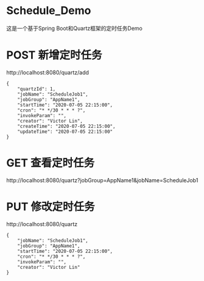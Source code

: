 # Schedule_Demo
这是一个基于Spring Boot和Quartz框架的定时任务Demo

# POST 新增定时任务
http://localhost:8080/quartz/add
```
{
    "quartzId": 1,
    "jobName": "ScheduleJob1",
    "jobGroup": "AppName1",
    "startTime": "2020-07-05 22:15:00",
    "cron": "* */30 * * * ?",
    "invokeParam": "",
    "creator": "Victor Lin",
    "createTime": "2020-07-05 22:15:00",
    "updateTime": "2020-07-05 22:15:00"
}
```

# GET 查看定时任务
http://localhost:8080/quartz?jobGroup=AppName1&jobName=ScheduleJob1

# PUT 修改定时任务
http://localhost:8080/quartz
```
{
    "jobName": "ScheduleJob1",
    "jobGroup": "AppName1",
    "startTime": "2020-07-05 22:15:00",
    "cron": "* */30 * * * ?",
    "invokeParam": "",
    "creator": "Victor Lin"
}
```
